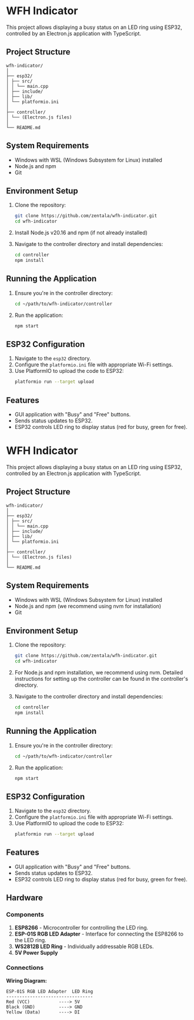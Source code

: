 # WFH Indicator

This project allows displaying a busy status on an LED ring using ESP32, controlled by an Electron.js application with TypeScript.

## Project Structure

```
wfh-indicator/
│
├── esp32/
│ ├── src/
│ │ └── main.cpp
│ ├── include/
│ ├── lib/
│ └── platformio.ini
│
├── controller/
│ └── (Electron.js files)
│
└── README.md
```

## System Requirements

- Windows with WSL (Windows Subsystem for Linux) installed
- Node.js and npm
- Git

## Environment Setup

1. Clone the repository:

   ```bash
   git clone https://github.com/zentala/wfh-indicator.git
   cd wfh-indicator
   ```

2. Install Node.js v20.16 and npm (if not already installed)

3. Navigate to the controller directory and install dependencies:
   ```bash
   cd controller
   npm install
   ```

## Running the Application

1. Ensure you're in the controller directory:

   ```bash
   cd ~/path/to/wfh-indicator/controller
   ```

2. Run the application:
   ```bash
   npm start
   ```

## ESP32 Configuration

1. Navigate to the `esp32` directory.
2. Configure the `platformio.ini` file with appropriate Wi-Fi settings.
3. Use PlatformIO to upload the code to ESP32:
   ```bash
   platformio run --target upload
   ```

## Features

- GUI application with "Busy" and "Free" buttons.
- Sends status updates to ESP32.
- ESP32 controls LED ring to display status (red for busy, green for free).

# WFH Indicator

This project allows displaying a busy status on an LED ring using ESP32, controlled by an Electron.js application with TypeScript.

## Project Structure

```
wfh-indicator/
│
├── esp32/
│ ├── src/
│ │ └── main.cpp
│ ├── include/
│ ├── lib/
│ └── platformio.ini
│
├── controller/
│ └── (Electron.js files)
│
└── README.md
```

## System Requirements

- Windows with WSL (Windows Subsystem for Linux) installed
- Node.js and npm (we recommend using nvm for installation)
- Git

## Environment Setup

1. Clone the repository:

   ```bash
   git clone https://github.com/zentala/wfh-indicator.git
   cd wfh-indicator
   ```

2. For Node.js and npm installation, we recommend using nvm. Detailed instructions for setting up the controller can be found in the controller's directory.

3. Navigate to the controller directory and install dependencies:
   ```bash
   cd controller
   npm install
   ```

## Running the Application

1. Ensure you're in the controller directory:

   ```bash
   cd ~/path/to/wfh-indicator/controller
   ```

2. Run the application:
   ```bash
   npm start
   ```

## ESP32 Configuration

1. Navigate to the `esp32` directory.
2. Configure the `platformio.ini` file with appropriate Wi-Fi settings.
3. Use PlatformIO to upload the code to ESP32:
   ```bash
   platformio run --target upload
   ```

## Features

- GUI application with "Busy" and "Free" buttons.
- Sends status updates to ESP32.
- ESP32 controls LED ring to display status (red for busy, green for free).

## Hardware

### Components

1.  **ESP8266** - Microcontroller for controlling the LED ring.
2.  **ESP-01S RGB LED Adapter** - Interface for connecting the ESP8266 to the LED ring.
3.  **WS2812B LED Ring** - Individually addressable RGB LEDs.
4.  **5V Power Supply**

### Connections

**Wiring Diagram:**

```
ESP-01S RGB LED Adapter  LED Ring
---------------------------------
Red (VCC)           ----> 5V
Black (GND)         ----> GND
Yellow (Data)       ----> DI
```
